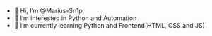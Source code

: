 - 👋 Hi, I’m @Marius-Sn1p
- 👀 I’m interested in Python and Automation
- 🌱 I’m currently learning Python and Frontend(HTML, CSS and JS)

<!---
Marius-Sn1p/Marius-Sn1p is a ✨ special ✨ repository because its `README.md` (this file) appears on your GitHub profile.
You can click the Preview link to take a look at your changes.
--->
